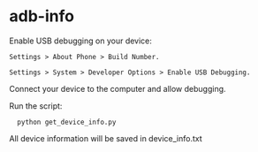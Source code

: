 # adb-info

Enable USB debugging on your device:

    Settings > About Phone > Build Number.

    Settings > System > Developer Options > Enable USB Debugging.

Connect your device to the computer and allow debugging.

Run the script:
    
      python get_device_info.py

All device information will be saved in device_info.txt
